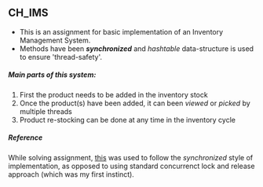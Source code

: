 ## CH_IMS

* This is an assignment for basic implementation of an Inventory Management System.
* Methods have been **_synchronized_** and _hashtable_ data-structure is used to ensure 'thread-safety'.

##### Main parts of this system:

1. First the product needs to be added in the inventory stock
2. Once the product(s) have been added, it can been _viewed_ or _picked_ by multiple threads
3. Product re-stocking can be done at any time in the inventory cycle

##### Reference

While solving assignment, [this](http://stackoverflow.com/questions/35190172/how-to-think-of-thread-safe-code-in-below-case-im-new-to-this-and-need-suggest "Jeel's Question on StackOverflow") was used to follow the _synchronized_ style of implementation, as opposed to using standard concurrenct lock and release approach (which was my first instinct).
